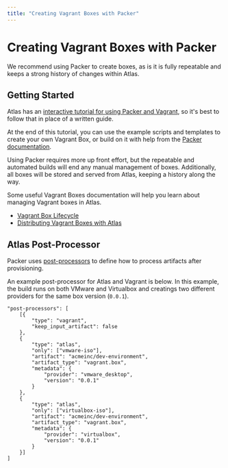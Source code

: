 ```yaml
---
title: "Creating Vagrant Boxes with Packer"
---
```

# Creating Vagrant Boxes with Packer

We recommend using Packer to create boxes, as is it is fully repeatable and keeps a strong
history of changes within Atlas.

## Getting Started

Atlas has an [interactive tutorial for using Packer and Vagrant](/tutorial/packer-vagrant),
so it's best to follow that in place of a written guide.

At the end of this tutorial, you can use the example scripts and
templates to create your own Vagrant Box, or build on it
with help from the [Packer documentation](https://packer.io).

Using Packer requires more up front effort, but the repeatable and
automated builds will end any manual management of boxes. Additionally,
all boxes will be stored and served from Atlas, keeping a history along
 the way.

Some useful Vagrant Boxes documentation will help you learn
about managing Vagrant boxes in Atlas.

- [Vagrant Box Lifecycle](/help/vagrant/boxes/lifecycle)
- [Distributing Vagrant Boxes with Atlas](/help/vagrant/boxes/distributing)

## Atlas Post-Processor

Packer uses [post-processors]() to define how to process
artifacts after provisioning.

An example post-processor for Atlas and Vagrant is below. In this example,
the build runs on both VMware and Virtualbox and creatings two
different providers for the same box version (`0.0.1`).

    "post-processors": [
        [{
            "type": "vagrant",
            "keep_input_artifact": false
        },
        {
            "type": "atlas",
            "only": ["vmware-iso"],
            "artifact": "acmeinc/dev-environment",
            "artifact_type": "vagrant.box",
            "metadata": {
                "provider": "vmware_desktop",
                "version": "0.0.1"
            }
        },
        {
            "type": "atlas",
            "only": ["virtualbox-iso"],
            "artifact": "acmeinc/dev-environment",
            "artifact_type": "vagrant.box",
            "metadata": {
                "provider": "virtualbox",
                "version": "0.0.1"
            }
        }]
    ]

